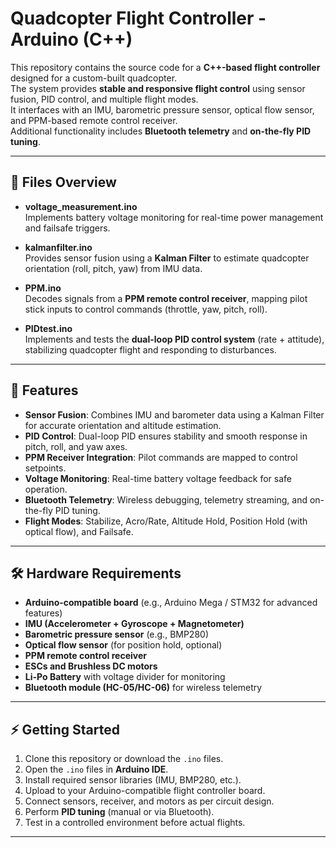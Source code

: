 # Quadcopter Flight Controller - Arduino (C++)

This repository contains the source code for a **C++-based flight controller** designed for a custom-built quadcopter.  
The system provides **stable and responsive flight control** using sensor fusion, PID control, and multiple flight modes.  
It interfaces with an IMU, barometric pressure sensor, optical flow sensor, and PPM-based remote control receiver.  
Additional functionality includes **Bluetooth telemetry** and **on-the-fly PID tuning**.

---

## 📂 Files Overview

- **voltage_measurement.ino**  
  Implements battery voltage monitoring for real-time power management and failsafe triggers.

- **kalmanfilter.ino**  
  Provides sensor fusion using a **Kalman Filter** to estimate quadcopter orientation (roll, pitch, yaw) from IMU data.

- **PPM.ino**  
  Decodes signals from a **PPM remote control receiver**, mapping pilot stick inputs to control commands (throttle, yaw, pitch, roll).

- **PIDtest.ino**  
  Implements and tests the **dual-loop PID control system** (rate + attitude), stabilizing quadcopter flight and responding to disturbances.

---

## 🚀 Features

- **Sensor Fusion**: Combines IMU and barometer data using a Kalman Filter for accurate orientation and altitude estimation.  
- **PID Control**: Dual-loop PID ensures stability and smooth response in pitch, roll, and yaw axes.  
- **PPM Receiver Integration**: Pilot commands are mapped to control setpoints.  
- **Voltage Monitoring**: Real-time battery voltage feedback for safe operation.  
- **Bluetooth Telemetry**: Wireless debugging, telemetry streaming, and on-the-fly PID tuning.  
- **Flight Modes**: Stabilize, Acro/Rate, Altitude Hold, Position Hold (with optical flow), and Failsafe.

---

## 🛠️ Hardware Requirements

- **Arduino-compatible board** (e.g., Arduino Mega / STM32 for advanced features)  
- **IMU (Accelerometer + Gyroscope + Magnetometer)**  
- **Barometric pressure sensor** (e.g., BMP280)  
- **Optical flow sensor** (for position hold, optional)  
- **PPM remote control receiver**  
- **ESCs and Brushless DC motors**  
- **Li-Po Battery** with voltage divider for monitoring  
- **Bluetooth module (HC-05/HC-06)** for wireless telemetry  

---

## ⚡ Getting Started

1. Clone this repository or download the `.ino` files.  
2. Open the `.ino` files in **Arduino IDE**.  
3. Install required sensor libraries (IMU, BMP280, etc.).  
4. Upload to your Arduino-compatible flight controller board.  
5. Connect sensors, receiver, and motors as per circuit design.  
6. Perform **PID tuning** (manual or via Bluetooth).  
7. Test in a controlled environment before actual flights.

---

